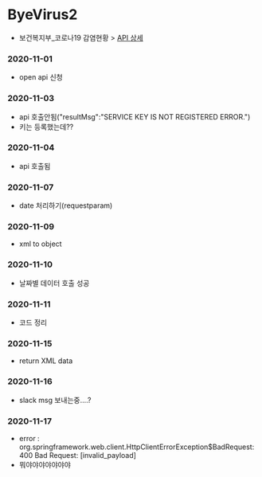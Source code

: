 # ByeVirus2
- 보건복지부_코로나19 감염현황 > [API 상세](https://www.data.go.kr/data/15043376/openapi.do)

### 2020-11-01
- open api 신청

### 2020-11-03
- api 호출안됨("resultMsg":"SERVICE KEY IS NOT REGISTERED ERROR.")
- 키는 등록했는데??

### 2020-11-04
- api 호출됨

### 2020-11-07
- date 처리하기(requestparam)

### 2020-11-09
- xml to object

### 2020-11-10
- 날짜별 데이터 호출 성공

### 2020-11-11
- 코드 정리

### 2020-11-15
- return XML data

### 2020-11-16
- slack msg 보내는중....?

### 2020-11-17
- error : org.springframework.web.client.HttpClientErrorException$BadRequest: 400 Bad Request: [invalid_payload]
- 뭐야야야야야야야